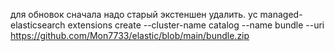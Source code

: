 для обновок сначала надо старый экстеншен удалить.
yc managed-elasticsearch extensions create --cluster-name catalog --name bundle --uri https://github.com/Mon7733/elastic/blob/main/bundle.zip
